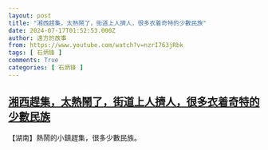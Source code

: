 ```yaml
---
layout: post
title: "湘西趕集，太熱鬧了，街道上人擠人，很多衣着奇特的少數民族"
date: 2024-07-17T01:52:53.000Z
author: 遠方的故事
from: https://www.youtube.com/watch?v=nzrI763jRbk
tags: [ 石炳锋 ]
comments: True
categories: [ 石炳锋 ]
---
```

<!--1721181173000-->
[湘西趕集，太熱鬧了，街道上人擠人，很多衣着奇特的少數民族](https://www.youtube.com/watch?v=nzrI763jRbk)
------

<div>
【湖南】熱鬧的小鎮趕集，很多少數民族。
</div>
